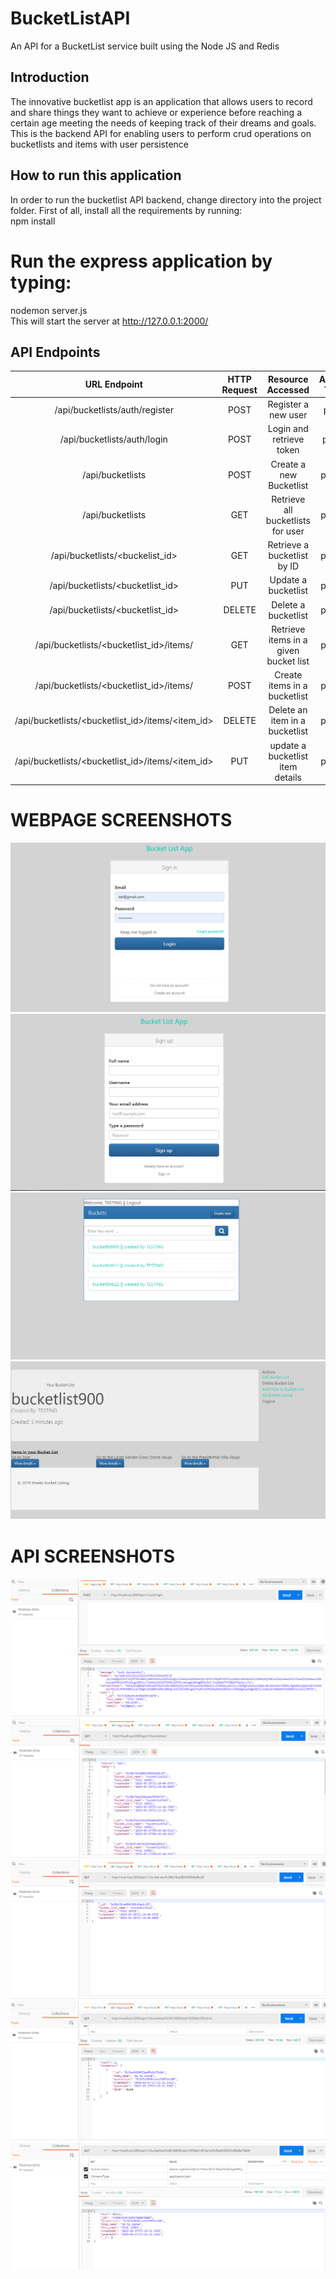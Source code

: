 # BucketListAPI
An API for a BucketList service built using the Node JS and Redis

## Introduction
The innovative bucketlist app is an application that allows users to record and share things they want to achieve or experience before reaching a certain age meeting the needs of keeping track of their dreams and goals. This is the backend API for enabling users to perform crud operations on bucketlists and items with user persistence

## How to run this application
In order to run the bucketlist API backend, change directory into the project folder. First of all, install all the requirements by running: <br/>
npm install <br>
# Run the express application by typing:<br>
nodemon server.js<br>
This will start the server at http://127.0.0.1:2000/<br>
## API Endpoints
| URL Endpoint                                    | HTTP Request  | Resource Accessed                       | Access Type |
| :---:                                           | :-:           | :-:                                     | :-:         |
| /api/bucketlists/auth/register                  | POST          | Register a new user                     |  publc      |
| /api/bucketlists/auth/login                     | POST          | Login and retrieve token                |  public     |
| /api/bucketlists                                | POST          | Create a new Bucketlist                 |  private    |
| /api/bucketlists                                | GET           | Retrieve all bucketlists for user       |  private    |
| /api/bucketlists/<buckelist_id>                 | GET           | Retrieve a bucketlist by ID             |  private    |
| /api/bucketlists/<bucketlist_id>                | PUT           | Update a bucketlist                     |  private    |
| /api/bucketlists/<bucketlist_id>                | DELETE        | Delete a bucketlist                     |  private    |
| /api/bucketlists/<bucketlist_id>/items/         | GET           | Retrieve items in a given bucket list    |  private    |
| /api/bucketlists/<bucketlist_id>/items/         | POST          | Create items in a bucketlist            |  private    |
| /api/bucketlists/<bucketlist_id>/items/<item_id>| DELETE        | Delete an item in a bucketlist          |  private    |
| /api/bucketlists/<bucketlist_id>/items/<item_id>| PUT           | update a bucketlist item details        |  private    |

# WEBPAGE SCREENSHOTS
![alt text](https://raw.githubusercontent.com/Mistergpofficial/BucketListAPI/master/signing.PNG)
![alt text](https://raw.githubusercontent.com/Mistergpofficial/BucketListAPI/master/signup.PNG)
![alt text](https://raw.githubusercontent.com/Mistergpofficial/BucketListAPI/master/bucketlists.PNG)
![alt text](https://raw.githubusercontent.com/Mistergpofficial/BucketListAPI/master/items.PNG)

# API SCREENSHOTS
![alt text](https://raw.githubusercontent.com/Mistergpofficial/BucketListAPI/master/login.PNG)
![alt text](https://raw.githubusercontent.com/Mistergpofficial/BucketListAPI/master/Allbucketlists.PNG)
![alt text](https://raw.githubusercontent.com/Mistergpofficial/BucketListAPI/master/Individual.PNG)
![alt text](https://raw.githubusercontent.com/Mistergpofficial/BucketListAPI/master/item.PNG)
![alt text](https://raw.githubusercontent.com/Mistergpofficial/BucketListAPI/master/item1.PNG)

